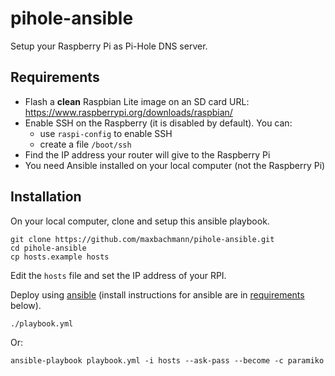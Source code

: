 # pihole-ansible

Setup your Raspberry Pi as Pi-Hole DNS server.

## Requirements

- Flash a **clean** Raspbian Lite image on an SD card
  URL: https://www.raspberrypi.org/downloads/raspbian/
- Enable SSH on the Raspberry (it is disabled by default). You can:
    - use `raspi-config` to enable SSH
    - create a file `/boot/ssh`
- Find the IP address your router will give to the Raspberry Pi
- You need Ansible installed on your local computer (not the Raspberry Pi)

## Installation

On your local computer, clone and setup this ansible playbook.

```
git clone https://github.com/maxbachmann/pihole-ansible.git
cd pihole-ansible
cp hosts.example hosts
```

Edit the `hosts` file and set the IP address of your RPI.

Deploy using [ansible](http://www.ansible.com) (install instructions for ansible are in [requirements](#requirements) below).

```
./playbook.yml
```

Or:
```
ansible-playbook playbook.yml -i hosts --ask-pass --become -c paramiko
```
